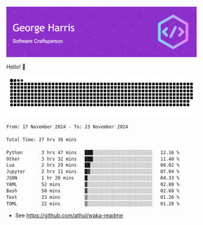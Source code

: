 ![img](./assets/github-header.png)

Hello! :wave:

<div align="center">
  <img  src="https://raw.githubusercontent.com/1999AZZAR/1999AZZAR/readme/resources/grid-snake.svg" alt="snake" />
</div>

<!--START_SECTION:waka-->

```txt
From: 17 November 2024 - To: 23 November 2024

Total Time: 27 hrs 36 mins

Python       3 hrs 47 mins   ███░░░░░░░░░░░░░░░░░░░░░░   12.16 %
Other        3 hrs 32 mins   ███░░░░░░░░░░░░░░░░░░░░░░   11.40 %
Lua          2 hrs 29 mins   ██░░░░░░░░░░░░░░░░░░░░░░░   08.02 %
Jupyter      2 hrs 11 mins   █▓░░░░░░░░░░░░░░░░░░░░░░░   07.04 %
JSON         1 hr 20 mins    █░░░░░░░░░░░░░░░░░░░░░░░░   04.33 %
YAML         52 mins         ▓░░░░░░░░░░░░░░░░░░░░░░░░   02.80 %
Bash         50 mins         ▓░░░░░░░░░░░░░░░░░░░░░░░░   02.68 %
Text         23 mins         ▒░░░░░░░░░░░░░░░░░░░░░░░░   01.26 %
TOML         22 mins         ▒░░░░░░░░░░░░░░░░░░░░░░░░   01.20 %
```

<!--END_SECTION:waka-->

- See <https://github.com/athul/waka-readme>

